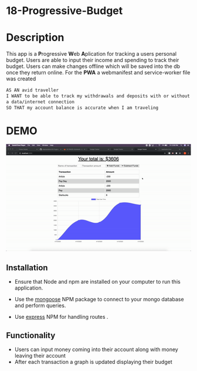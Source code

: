 # 18-Progressive-Budget

# Description 

This app is a **P**rogressive **W**eb **A**plication for tracking a users personal budget. Users are able to input their income and spending to track their budget. Users can make changes offline which will be saved into the db once they return online. 
For the **PWA** a webmanifest and service-worker file was created 

```
AS AN avid traveller
I WANT to be able to track my withdrawals and deposits with or without a data/internet connection
SO THAT my account balance is accurate when I am traveling
```

# DEMO 
![Fitness Tracker Demo](assets/demo.gif)

## Installation

* Ensure that Node and npm are installed on your computer to run this application. 

* Use the [mongoose](https://www.npmjs.com/package/mongoose) NPM package to connect to your mongo database and perform queries.

* Use [express](https://www.npmjs.com/package/express) NPM for handling routes .

## Functionality 

* Users can input money coming into their account along with money leaving their account
* After each transaction a graph is updated displaying their budget
